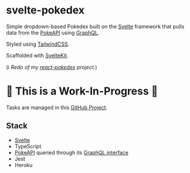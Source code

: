 # svelte-pokedex

Simple dropdown-based Pokedex built on the [Svelte](https://svelte.dev/) framework that pulls data from the [PokeAPI](https://pokeapi.co/) using [GraphQL](https://graphql.org/). 

Styled using [TailwindCSS](https://tailwindcss.com/). 

Scaffolded with [SvelteKit](https://kit.svelte.dev/).

(ℹ️ _Redo of my [react-pokedex](https://github.com/siuangie91/svelte-pokedex.git) project._)

# 🛑 This is a Work-In-Progress 🛑

Tasks are managed in this [GitHub Project](https://github.com/siuangie91/svelte-pokedex/projects/1).

## Stack
- [Svelte](https://svelte.dev/)
- TypeScript
- [PokeAPI](https://pokeapi.co/) queried through its [GraphQL interface](https://pokeapi.co/docs/graphql)
- Jest
- Heroku


